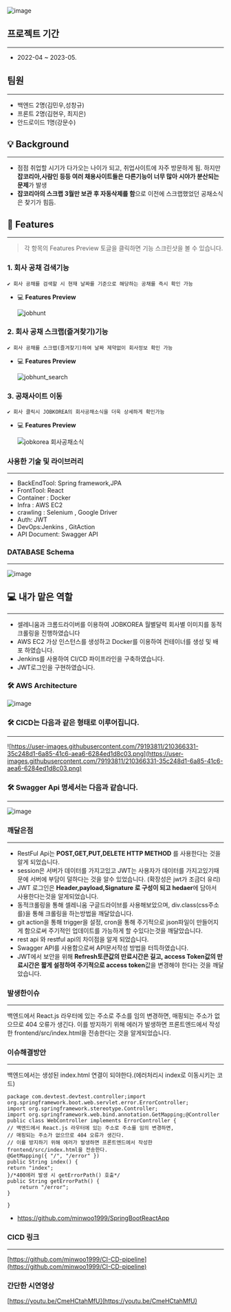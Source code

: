 ![image](https://user-images.githubusercontent.com/79193811/224291245-5a19eb86-4d94-4db3-ab8d-fdcfb048b262.png)


## 프로젝트 기간

---

- 2022-04 ~ 2023-05.

## 팀원

---

- 백엔드 2명(김민우,성창규)
- 프론트 2명(김현우, 최지은)
- 안드로이드 1명(강문수)

## 💡 Background

---

- 점점 취업할 시기가 다가오는 나이가 되고, 취업사이트에 자주 방문하게 됨. 하지만 **잡코리아,사람인 등등 여러 채용사이트들은 다른기능이 너무 많아 시야가 분산되는 문제**가 발생
- **잡코리아의 스크랩 3월만 보관 후 자동삭제를 함**으로 이전에 스크랩했었던 공채소식은 찾기가 힘듬.

## 📝 Features

---

> 각 항목의 Features Preview 토글을 클릭하면 기능 스크린샷을 볼 수 있습니다.
> 

### 1.  회사 공채 검색기능

```
✔️ 회사 공채를 검색할 시 현재 날짜를 기준으로 해당하는 공채를 즉시 확인 가능
```

- 💻 **Features Preview**
    
  ![jobhunt](https://user-images.githubusercontent.com/79193811/224291793-5af80c00-f67e-4bc0-83f9-06bc70e00905.PNG)

    

### 2.  회사 공채 스크랩(즐겨찾기)기능

```
✔️ 회사 공채를 스크랩(즐겨찾기)하여 날짜 제약없이 회사정보 확인 가능
```

- 💻 **Features Preview**
    
   ![jobhunt_search](https://user-images.githubusercontent.com/79193811/224291805-98d758f4-8cc2-4660-9dc2-109827ba8803.PNG)

### 3.  공채사이트 이동

```
✔️ 회사 클릭시 JOBKOREA의 회사공채소식을 더욱 상세하게 확인가능 
```

- 💻 **Features Preview**
    
   ![jobkorea 회사공채소식](https://user-images.githubusercontent.com/79193811/224291819-aa8b3ecc-b927-4e94-915d-034435acfd61.PNG)
    

### 사용한 기술 및 라이브러리

---

- BackEndTool: Spring framework,JPA
- FrontTool: React
- Container : Docker
- Infra : AWS EC2
- crawling : Selenium , Google Driver
- Auth: JWT
- DevOps:Jenkins , GitAction
- API Document: Swagger API

### DATABASE S**chema**

---

![image](https://user-images.githubusercontent.com/79193811/224291472-50e9bf33-b34c-4cb1-a314-7532cdfbe4f0.png)

## 💻 내가 맡은 역할

---

- 셀레니움과 크롬드라이버를 이용하여 JOBKOREA 월별달력 회사별 이미지를 동적크롤링을 진행하였습니다
- AWS EC2 가상 인스턴스를 생성하고 Docker를 이용하여 컨테이너를 생성 및 배포 하였습니다.
- Jenkins를 사용하여 CI/CD 파이프라인을 구축하였습니다.
- JWT로그인을 구현하였습니다.

### 🛠️ AWS Architecture

![image](https://user-images.githubusercontent.com/79193811/224347111-58d01daf-edad-4d6d-8eaf-9cfdb3aea7ed.png)


### 🛠️ CICD는 다음과 같은 형태로 이루어집니다.

---

![https://user-images.githubusercontent.com/79193811/210366331-35c248d1-6a85-41c6-aea6-6284ed1d8c03.png](https://user-images.githubusercontent.com/79193811/210366331-35c248d1-6a85-41c6-aea6-6284ed1d8c03.png)

### 🛠️ Swagger Api 명세서는 다음과 같습니다.

---

![image](https://user-images.githubusercontent.com/79193811/224291341-95732d30-8451-4223-b2cf-b13d3afda83e.png)


### 깨달은점

---

- RestFul Api는 **POST,GET,PUT,DELETE HTTP METHOD** 를 사용한다는 것을 알게 되었습니다.
- session은 서버가 데이터를 가지고있고 JWT는 사용자가 데이터를 가지고있기때문에 서버에 부담이 덜하다는 것을 알수 있었습니다. (확장성은 jwt가 조금더 유리)
- JWT 로그인은 **Header,payload,Signature 로 구성이 되고 hedaer**에 담아서 사용한다는것을 알게되었습니다.
- 동적크롤링을 통해 셀레니움 구글드라이브를 사용해보았으며, div.class(css주소를)을 통해 크롤링을 하는방법을 깨달았습니다.
- git action을 통해 trigger을 설정, cron을 통해 주기적으로 json파일이 만들어지게 함으로써 주기적인 업데이트를 가능하게 할 수있다는것을 깨달았습니다.
- rest api 와 restful api의 차이점을 알게 되었습니다.
- Swagger API를 사용함으로써 API문서작성 방법을 터득하였습니다.
- JWT에서 보안을 위해 **Refresh토큰값의 만료시간은 길고, access Token값의 만료시간은 짧게 설정하여 주기적으로 access token**값을 변경해야 한다는 것을 깨달았습니다.

### **발생한이슈**

---

백엔드에서 React.js 라우터에 있는 주소로 주소를 임의 변경하면, 매핑되는 주소가 없으므로 404 오류가 생긴다. 이를 방지하기 위해 에러가 발생하면 프론트엔드에서 작성한 frontend/src/index.html을 전송한다는 것을 알게되었습니다.

### **이슈해결방안**

---

백엔드에서는 생성된 index.html 연결이 되야한다.(에러처리시 index로 이동시키는 코드)

```
package com.devtest.devtest.controller;import org.springframework.boot.web.servlet.error.ErrorController;
import org.springframework.stereotype.Controller;
import org.springframework.web.bind.annotation.GetMapping;@Controller
public class WebController implements ErrorController {
// 백엔드에서 React.js 라우터에 있는 주소로 주소를 임의 변경하면,
// 매핑되는 주소가 없으므로 404 오류가 생긴다.
// 이를 방지하기 위해 에러가 발생하면 프론트엔드에서 작성한 frontend/src/index.html을 전송한다.
@GetMapping({ "/", "/error" })
public String index() {
return "index";
}/*400에러 발생 시 getErrorPath() 호출*/
public String getErrorPath() {
    return "/error";
}

}
```

- https://github.com/minwoo1999/SpringBootReactApp


### CICD 링크

---

[https://github.com/minwoo1999/CI-CD-pipeline](https://github.com/minwoo1999/CI-CD-pipeline)

### 간단한 시연영상

[https://youtu.be/CmeHCtahMfU](https://youtu.be/CmeHCtahMfU)
